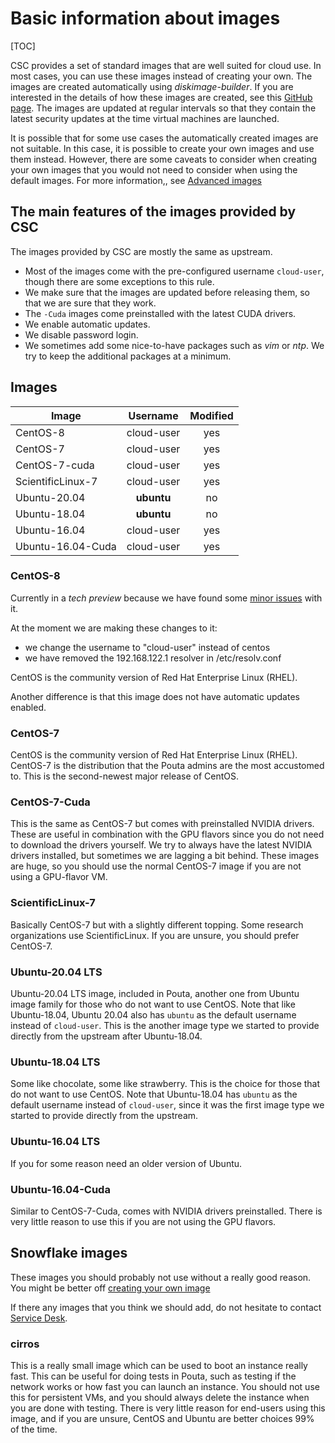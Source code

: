# Basic information about images

[TOC]

CSC provides a set of standard images that are well suited for cloud
use. In most cases, you can use these images instead of creating your
own. The images are created automatically using _diskimage-builder_. 
If you are interested in the details of how
these images are created, see this [GitHub page]. The images are
updated at regular intervals so that they contain the latest security
updates at the time virtual machines are launched.

It is possible that for some use cases the automatically created
images are not suitable. In this case, it is possible to create your
own images and use them instead. However, there are some caveats 
to consider when creating your own images that you would not
need to consider when using the default images. For more information,,
see [Advanced images](../adding-images)

## The main features of the images provided by CSC

The images provided by CSC are mostly the same as upstream.

* Most of the images come with the pre-configured username `cloud-user`,
though there are some exceptions to this rule.
* We make sure that the images are updated before releasing them,
so that we are sure that they work.
* The `-Cuda` images come preinstalled with the latest CUDA drivers.
* We enable automatic updates.
* We disable password login.
* We sometimes add some nice-to-have packages such as _vim_ or _ntp_. We try to
keep the additional packages at a minimum.

## Images

|Image|Username|Modified <br/>|
|--- |:---:|:---:|
|CentOS-8   |cloud-user | yes|
|CentOS-7   |cloud-user | yes|
|CentOS-7-cuda   |cloud-user |yes|
|ScientificLinux-7   |cloud-user | yes|
|Ubuntu-20.04   |**ubuntu** | no |
|Ubuntu-18.04   |**ubuntu** | no |
|Ubuntu-16.04   |cloud-user | yes|
|Ubuntu-16.04-Cuda   |cloud-user | yes|

### CentOS-8
Currently in a *tech preview* because we have found some
[minor issues](https://bugs.centos.org/view.php?id=16948) with it.

At the moment we are making these changes to it:
 - we change the username to "cloud-user" instead of centos
 - we have removed the 192.168.122.1 resolver in /etc/resolv.conf

CentOS is the community version of Red Hat Enterprise Linux (RHEL).

Another difference is that this image does not have automatic updates enabled.

### CentOS-7
CentOS is the community version of Red Hat Enterprise Linux (RHEL). CentOS-7
is the distribution that the Pouta admins are the most accustomed to. 
This is the second-newest major release of CentOS.

### CentOS-7-Cuda
This is the same as CentOS-7 but comes with preinstalled NVIDIA drivers.
These are useful in combination with the GPU flavors since you do not need
to download the drivers yourself. We try to always have the latest NVIDIA
drivers installed, but sometimes we are lagging a bit behind. These images
are huge, so you should use the normal CentOS-7 image if you are not
using a GPU-flavor VM.

### ScientificLinux-7
Basically CentOS-7 but with a slightly different topping. Some
research organizations use ScientificLinux. If you are unsure, you
should prefer CentOS-7.

### Ubuntu-20.04 LTS
Ubuntu-20.04 LTS image, included in Pouta, another one from Ubuntu image family for
those who do not want to use CentOS. Note that like Ubuntu-18.04, Ubuntu 20.04 also 
has `ubuntu` as the default username instead of `cloud-user`.
This is the another image type we started to provide directly from the upstream after Ubuntu-18.04.

### Ubuntu-18.04 LTS
Some like chocolate, some like strawberry. This is the choice for those that
do not want to use CentOS. Note that Ubuntu-18.04 has `ubuntu` as the default 
username instead of `cloud-user`, since it was the first image type we started 
to provide directly from the upstream.

### Ubuntu-16.04 LTS
If you for some reason need an older version of Ubuntu.

### Ubuntu-16.04-Cuda
Similar to CentOS-7-Cuda, comes with NVIDIA drivers preinstalled. There
is very little reason to use this if you are not using the GPU flavors.

## Snowflake images
These images you should probably not use without a really good
reason. You might be better off [creating your own image](../adding-images)

If there any images that you think we should add, do not hesitate to contact
[Service Desk](mailto:servicedesk@csc.fi).

### cirros
This is a really small image which can be used to boot an instance really fast.
This can be useful for doing tests in Pouta, such as testing if the network works or
how fast you can launch an instance. You should not use this for persistent
VMs, and you should always delete the instance when you are done with
testing. There is very little reason for end-users using this image, and if
you are unsure, CentOS and Ubuntu are better choices 99% of the time. 

[GitHub page]: https://github.com/CSC-IT-Center-for-Science/diskimage-builder-csc-automation

